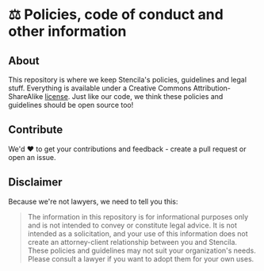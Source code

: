 # ⚖️ Policies, code of conduct and other information

## About

This repository is where we keep Stencila's policies, guidelines and legal stuff. Everything is available under a Creative Commons Attribution-ShareAlike [license](LICENSE.md). Just like our code, we think these policies and guidelines should be open source too!

## Contribute

We'd :heart: to get your contributions and feedback - create a pull request or open an issue.

## Disclaimer

Because we're not lawyers, we need to tell you this:

> The information in this repository is for informational purposes only and is not intended to convey or constitute legal advice. It is not intended as a solicitation, and your use of this information does not create an attorney-client relationship between you and Stencila. These policies and guidelines may not suit your organization's needs. Please consult a lawyer if you want to adopt them for your own uses.
